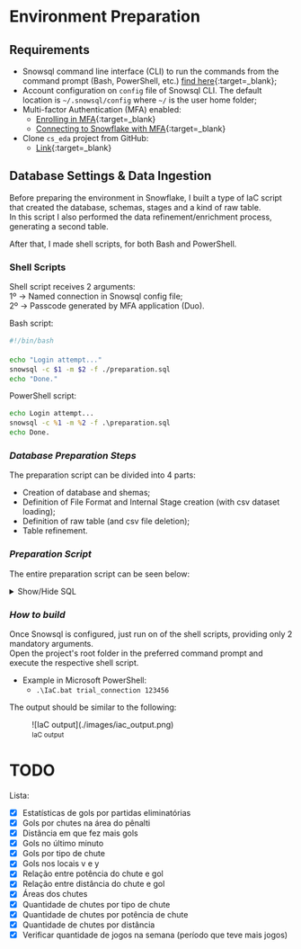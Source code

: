 # Environment Preparation

## Requirements
- Snowsql command line interface (CLI) to run the commands from the command prompt (Bash, PowerShell, etc.) [find here](https://developers.snowflake.com/snowsql/){:target=_blank};
- Account configuration on `config` file of Snowsql CLI. The default location is `~/.snowsql/config` where `~/` is the user home folder;
- Multi-factor Authentication (MFA) enabled:
    * [Enrolling in MFA](https://docs.snowflake.com/en/user-guide/ui-snowsight-profile){:target=_blank}
    * [Connecting to Snowflake with MFA](https://docs.snowflake.com/en/user-guide/security-mfa){:target=_blank}
- Clone `cs_eda` project from GitHub:  
    * [Link](https://github.com/PetTher/cs_eda){:target=_blank}

## Database Settings & Data Ingestion
Before preparing the environment in Snowflake, I built a type of IaC script that created the database,
schemas, stages and a kind of raw table.  
In this script I also performed the data refinement/enrichment process, generating a second table.

After that, I made shell scripts, for both Bash and PowerShell.

### Shell Scripts
Shell script receives 2 arguments:  
1º -> Named connection in Snowsql config file;  
2º -> Passcode generated by MFA application (Duo).

Bash script:
``` bash title="IaC.sh"
#!/bin/bash

echo "Login attempt..."
snowsql -c $1 -m $2 -f ./preparation.sql
echo "Done."
```

PowerShell script:
``` bat title="IaC.bat"
echo Login attempt...
snowsql -c %1 -m %2 -f .\preparation.sql
echo Done.
```

### *Database Preparation Steps*  
The preparation script can be divided into 4 parts:  
- Creation of database and shemas;  
- Definition of File Format and Internal Stage creation (with csv dataset loading);  
- Definition of raw table (and csv file deletion);  
- Table refinement.

### *Preparation Script*  
The entire preparation script can be seen below:

<details>
<summary>Show/Hide SQL</summary>

```sql
CREATE OR REPLACE DATABASE CS_CHALLENGE_DB;

USE DATABASE CS_CHALLENGE_DB;

CREATE OR REPLACE SCHEMA CS_DATA;
CREATE OR REPLACE SCHEMA INTERNAL_STAGES;
CREATE OR REPLACE SCHEMA FILE_FORMATS;

CREATE OR REPLACE FILE FORMAT CS_CHALLENGE_DB.FILE_FORMATS.CSV_FMT
    FIELD_DELIMITER = ','
    TYPE = CSV
    SKIP_HEADER = 1
    FIELD_OPTIONALLY_ENCLOSED_BY='"'
;

CREATE OR REPLACE STAGE INTERNAL_STAGES.CS_EVENTS
    FILE_FORMAT = CS_CHALLENGE_DB.FILE_FORMATS.CSV_FMT
;

PUT 'file://./yds_data.csv' @INTERNAL_STAGES.CS_EVENTS;

CREATE OR REPLACE TABLE CS_DATA.GAMES(
    ID_IN_FILE NUMBER,
    MATCH_EVENT_ID NUMBER,
    LOCATION_X NUMBER,
    LOCATION_Y NUMBER,
    REMAINING_MIN NUMBER,
    POWER_OF_SHOT NUMBER,
    KNOCKOUT_MATCH NUMBER,
    GAME_SEASON VARCHAR(100),
    REMAINING_SEC NUMBER,
    DISTANCE_OF_SHOT NUMBER,
    IS_GOAL NUMBER,
    AREA_OF_SHOT VARCHAR(100),
    SHOT_BASICS VARCHAR(100),
    RANGE_OF_SHOT VARCHAR(100),
    TEAM_NAME VARCHAR(100),
    DATE_OF_GAME DATE,
    HOME_AWAY VARCHAR(100),
    SHOT_ID_NUMBER NUMBER,
    LAT_LNG VARCHAR(100),
    TYPE_OF_SHOT VARCHAR(100),
    TYPE_OF_COMBINED_SHOT VARCHAR(100),
    MATCH_ID NUMBER,
    TEAM_ID NUMBER,
    REMAINING_MIN_1 NUMBER,
    POWER_OF_SHOT_1 NUMBER,
    KNOCKOUT_MATCH_1 NUMBER,
    REMAINING_SEC_1 NUMBER,
    DISTANCE_OF_SHOT_1 NUMBER
);

COPY INTO CS_DATA.GAMES
    FROM @CS_CHALLENGE_DB.INTERNAL_STAGES.CS_EVENTS
    FILE_FORMAT = CS_CHALLENGE_DB.FILE_FORMATS.CSV_FMT
;

REMOVE @INTERNAL_STAGES.CS_EVENTS PATTERN='.*.csv.gz';

CREATE OR REPLACE TABLE CS_CHALLENGE_DB.CS_DATA.GAMES_SILVER (
    MATCH_ID	NUMBER(38,0),
    DATE_OF_GAME	DATE,
    YEAR_OF_GAME NUMBER(4,0),
    KNOCKOUT_MATCH	NUMBER(38,0),
    LAT_LNG	VARCHAR(100),
    HOME_AWAY	VARCHAR(100),
    LOCATION_X	NUMBER(38,0),
    LOCATION_Y	NUMBER(38,0),
    POWER_OF_SHOT	NUMBER(38,0),
    REMAINING_MIN	NUMBER(38,0),
    REMAINING_SEC	NUMBER(38,0),
    DISTANCE_OF_SHOT	NUMBER(38,0),
    IS_GOAL	NUMBER(38,0),
    AREA_OF_SHOT	VARCHAR(100),
    SHOT_BASICS	VARCHAR(100),
    RANGE_OF_SHOT	VARCHAR(100),
    TYPE_OF_SHOT	VARCHAR(100),
    TYPE_OF_COMBINED_SHOT	VARCHAR(100),
    NORMALIZED_TYPE_OF_SHOT	VARCHAR(100)
);

INSERT INTO CS_CHALLENGE_DB.CS_DATA.GAMES_SILVER (
    SELECT
        MATCH_ID,
        DATE_OF_GAME,
        YEAR(DATE_OF_GAME),
        KNOCKOUT_MATCH,
        LAT_LNG,
        HOME_AWAY,
        LOCATION_X,
        LOCATION_Y,
        POWER_OF_SHOT,
        REMAINING_MIN,
        REMAINING_SEC,
        DISTANCE_OF_SHOT,
        IS_GOAL,
        AREA_OF_SHOT,
        SHOT_BASICS,
        RANGE_OF_SHOT,
        TYPE_OF_SHOT,
        TYPE_OF_COMBINED_SHOT,
        COALESCE(TYPE_OF_SHOT, TYPE_OF_COMBINED_SHOT) NORMALIZED_TYPE_OF_SHOT
    FROM CS_CHALLENGE_DB.CS_DATA.GAMES
);

```
</details>

### *How to build*  
Once Snowsql is configured, just run on of the shell scripts, providing only 2 mandatory arguments.  
Open the project's root folder in the preferred command prompt and execute the respective shell script.

- Example in Microsoft PowerShell:  
    * `.\IaC.bat trial_connection 123456`

The output should be similar to the following:

<figure markdown>
  ![IaC output](./images/iac_output.png)
  <figcaption><small>IaC output</small></figcaption>
</figure>

# TODO
Lista:

- [x] Estatísticas de gols por partidas eliminatórias  
- [x] Gols por chutes na área do pênalti  
- [x] Distância em que fez mais gols  
- [x] Gols no último minuto  
- [x] Gols por tipo de chute  
- [x] Gols nos locais v e y  
- [x] Relação entre potência do chute e gol  
- [x] Relação entre distância do chute e gol  
- [x] Áreas dos chutes  <!-- Profiling -->
- [x] Quantidade de chutes por tipo de chute  <!-- Profiling -->
- [x] Quantidade de chutes por potência de chute  <!-- Profiling -->
- [x] Quantidade de chutes por distância  <!-- Profiling -->
- [x] Verificar quantidade de jogos na semana (período que teve mais jogos)  